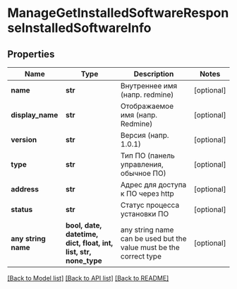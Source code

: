 # ManageGetInstalledSoftwareResponseInstalledSoftwareInfo


## Properties
Name | Type | Description | Notes
------------ | ------------- | ------------- | -------------
**name** | **str** | Внутреннее имя (напр. redmine) | [optional] 
**display_name** | **str** | Отображаемое имя (напр. Redmine) | [optional] 
**version** | **str** | Версия (напр. 1.0.1) | [optional] 
**type** | **str** | Тип ПО (панель управления, обычное ПО) | [optional] 
**address** | **str** | Адрес для доступа к ПО через http | [optional] 
**status** | **str** | Статус процесса установки ПО | [optional] 
**any string name** | **bool, date, datetime, dict, float, int, list, str, none_type** | any string name can be used but the value must be the correct type | [optional]

[[Back to Model list]](../README.md#documentation-for-models) [[Back to API list]](../README.md#documentation-for-api-endpoints) [[Back to README]](../README.md)


